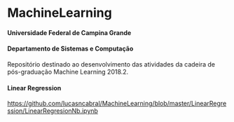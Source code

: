 ﻿# MachineLearning

#### Universidade Federal de Campina Grande
#### Departamento de Sistemas e Computação

Repositório destinado ao desenvolvimento das atividades da cadeira de pós-graduação Machine Learning 2018.2.

#### Linear Regression
https://github.com/lucasncabral/MachineLearning/blob/master/LinearRegression/LinearRegresionNb.ipynb
